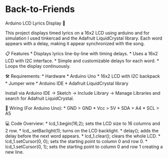 # Back-to-Friends
Arduino LCD Lyrics Display 🎵

This project displays timed lyrics on a 16x2 LCD using arduino and for simulation I used tinkercad and the Adafruit LiquidCrystal library.
Each word appears with a delay, making it appear synchronized with the song.

📋 Features
	* Displays lyrics line-by-line with timing delays.
	*	Uses a 16x2 LCD with I2C interface.
	*	Simple and customizable delays for each word.
	*	Loops the display continuously.

🛠 Requirements:
	*	Hardware
	*	Arduino Uno
	*	16x2 LCD with I2C backpack
	*	Jumper wire
	*	Arduino IDE
	*	Adafruit LiquidCrystal library

Install via Arduino IDE → Sketch → Include Library → Manage Libraries and search for Adafruit LiquidCrystal.

🔌 Wiring (For Arduino Uno):
	* GND > GND
	* Vcc > 5V
	* SDA > A4
	* SCL > A5

💻 Code Overview:
	*	lcd_1.begin(16,2); sets the LCD size to 16 columns and 2 row.
	*	lcd_.setBaclight(1); turns on the LCD backlight.
	*	delay(); adds the delay before the next word appears.
	*	lcd_1.clear(); clears the whole LCD.
	*	lcd_1.setCursor(0, 0); sets the starting point to column 0 and row 0.
	*	lcd_1.setCursor(0, 1); sets the starting point to column 0 and row 1 creating a new line.
